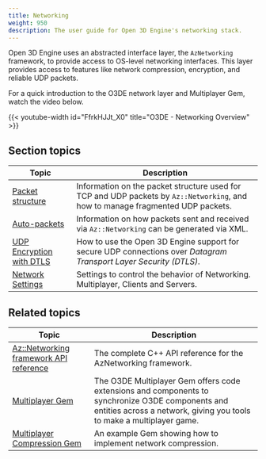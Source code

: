 ```yaml
---
title: Networking
weight: 950
description: The user guide for Open 3D Engine's networking stack.
---
```


Open 3D Engine uses an abstracted interface layer, the `AzNetworking` framework, to provide access to OS-level networking interfaces. This layer provides access to features like network compression, encryption, and reliable UDP packets.

For a quick introduction to the O3DE network layer and Multiplayer Gem, watch the video below.

{{< youtube-width id="FfrkHJJt_X0" title="O3DE - Networking Overview" >}}

## Section topics

| Topic                                    | Description                                                                                                                     |
|------------------------------------------|---------------------------------------------------------------------------------------------------------------------------------|
| [Packet structure](./packets)            | Information on the packet structure used for TCP and UDP packets by `Az::Networking`, and how to manage fragmented UDP packets. |
| [Auto-packets](./autopackets)            | Information on how packets sent and received via `Az::Networking` can be generated via XML.                                     |
| [UDP Encryption with DTLS](./encryption) | How to use the Open 3D Engine support for secure UDP connections over *Datagram Transport Layer Security (DTLS)*.               |
| [Network Settings](./settings)           | Settings to control the behavior of Networking. Multiplayer, Clients and Servers.                                               |


## Related topics

| Topic | Description |
|---|---|
| [Az::Networking framework API reference](/docs/api/frameworks/aznetworking/annotated.html) | The complete C++ API reference for the AzNetworking framework. |
| [Multiplayer Gem](/docs/user-guide/gems/reference/multiplayer/) | The O3DE Multiplayer Gem offers code extensions and components to synchronize O3DE components and entities across a network, giving you tools to make a multiplayer game. |
| [Multiplayer Compression Gem](/docs/user-guide/gems/reference/multiplayer/multiplayer-compression) | An example Gem showing how to implement network compression. |
